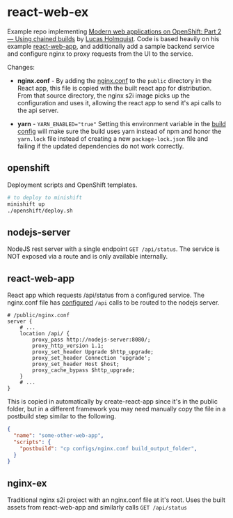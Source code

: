 # react-web-ex
Example repo implementing [Modern web applications on OpenShift: Part 2 — Using chained builds](https://developers.redhat.com/blog/2018/10/23/modern-web-applications-on-openshift-part-2-using-chained-builds/) by [Lucas Holmquist](https://github.com/lholmquist). Code is based heavily on his example [react-web-app](https://github.com/lholmquist/react-web-app), and additionally add a sample backend service and configure nginx to proxy requests from the UI to the service.


Changes:
- **nginx.conf** - By adding the [nginx.conf](https://github.com/cfchase/react-web-ex/blob/master/react-web-app/public/nginx.conf) to the `public` directory in the React app, this file is copied with the built react app for distribution.  From that source directory, the nginx s2i image picks up the configuration and uses it, allowing the react app to send it's api calls to the api server.

- **yarn** - `YARN_ENABLED="true"` Setting this environment variable in the [build config](https://github.com/cfchase/react-web-ex/blob/a02084b55b690c951dea24bc7625a29da877a050/openshift/react-web-app.yml#L74-L75) will make sure the build uses yarn instead of npm and honor the `yarn.lock` file instead of creating a new `package-lock.json` file and failing if the updated dependencies do not work correctly.

## openshift
Deployment scripts and OpenShift templates.
```bash
# to deploy to minishift
minishift up
./openshift/deploy.sh
```

## nodejs-server
NodeJS rest server with a single endpoint `GET /api/status`.  The service is NOT exposed via a route and is only available internally.

## react-web-app
React app which requests /api/status from a configured service.  The nginx.conf file has [configured](https://github.com/cfchase/react-web-ex/blob/master/react-web-app/public/nginx.conf#L56-L62) `/api` calls to be routed to the nodejs server.
```nginx
# /public/nginx.conf
server {
    # ...
    location /api/ {
        proxy_pass http://nodejs-server:8080/;
        proxy_http_version 1.1;
        proxy_set_header Upgrade $http_upgrade;
        proxy_set_header Connection 'upgrade';
        proxy_set_header Host $host;
        proxy_cache_bypass $http_upgrade;
    }
    # ...
}
```
This is copied in automatically by create-react-app since it's in the public folder, but in a different framework you may need manually copy the file in a postbuild step similar to the following.
```json
{
  "name": "some-other-web-app",
  "scripts": {
    "postbuild": "cp configs/nginx.conf build_output_folder",
  }
}
```

## nginx-ex
Traditional nginx s2i project with an nginx.conf file at it's root.  Uses the built assets from react-web-app and similarly calls `GET /api/status`



